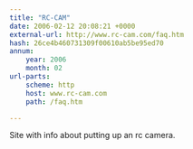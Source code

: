 ```yaml
---
title: "RC-CAM"
date: 2006-02-12 20:08:21 +0000
external-url: http://www.rc-cam.com/faq.htm
hash: 26ce4b460731309f00610ab5be95ed70
annum:
    year: 2006
    month: 02
url-parts:
    scheme: http
    host: www.rc-cam.com
    path: /faq.htm

---
```


Site with info about putting up an rc camera.
